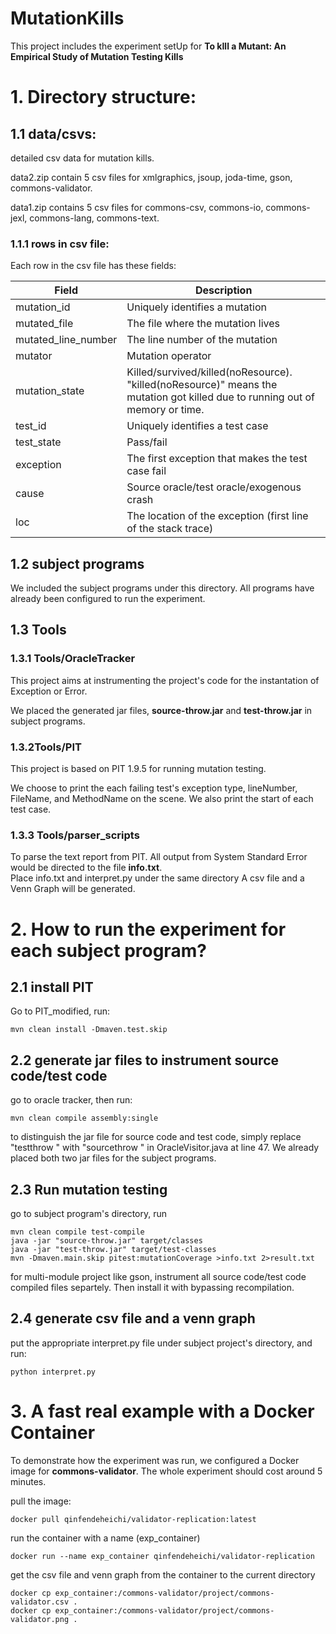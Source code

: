 # MutationKills
This project includes the experiment setUp for **To kIll a Mutant: An Empirical Study of Mutation Testing Kills**

# 1. Directory structure:
## 1.1 data/csvs:  
detailed csv data for mutation kills.  

data2.zip contain 5 csv files for xmlgraphics, jsoup, joda-time, gson, commons-validator. 

data1.zip contains 5 csv files for commons-csv, commons-io, commons-jexl, commons-lang, commons-text. 

### 1.1.1 rows in csv file:  
Each row in the csv file has these fields:  

| Field               | Description                                                 |
|---------------------|-------------------------------------------------------------|
| mutation_id         | Uniquely identifies a mutation                              |
| mutated_file        | The file where the mutation lives                           |
| mutated_line_number | The line number of the mutation                              |
| mutator             | Mutation operator                                           |
| mutation_state      | Killed/survived/killed(noResource). "killed(noResource)" means the mutation got killed due to running out of memory or time. |
| test_id             | Uniquely identifies a test case                             |
| test_state          | Pass/fail                                                   |
| exception           | The first exception that makes the test case fail           |
| cause               | Source oracle/test oracle/exogenous crash                   |
| loc                 | The location of the exception (first line of the stack trace)|


## 1.2 subject programs
We included the subject programs under this directory. All programs have already been configured to run the experiment. 

## 1.3 Tools

### 1.3.1 Tools/OracleTracker
This project aims at instrumenting the project's code for the instantation of Exception or Error. 

We placed the generated jar files, **source-throw.jar** and **test-throw.jar** in subject programs.

### 1.3.2Tools/PIT
This project is based on PIT 1.9.5 for running mutation testing.

We choose to print the each failing test's exception type, lineNumber, FileName, and MethodName on the scene. 
We also print the start of each test case.

### 1.3.3 Tools/parser_scripts
To parse the text report from PIT. All output from System Standard Error would be directed to the file **info.txt**.   
Place info.txt and interpret.py under the same directory
A csv file and a Venn Graph will be generated.

# 2. How to run the experiment for each subject program?

## 2.1 install PIT

Go to PIT_modified, run:
```
mvn clean install -Dmaven.test.skip
```

## 2.2 generate jar files to instrument source code/test code
go to oracle tracker, then run: 
```
mvn clean compile assembly:single
```
to distinguish the jar file for source code and test code, simply replace "testthrow " with "sourcethrow " in OracleVisitor.java at line 47.
We already placed both two jar files for the subject programs.

## 2.3 Run mutation testing
go to subject program's directory, run

```
mvn clean compile test-compile
java -jar "source-throw.jar" target/classes
java -jar "test-throw.jar" target/test-classes
mvn -Dmaven.main.skip pitest:mutationCoverage >info.txt 2>result.txt
```

for multi-module project like gson, instrument all source code/test code compiled files separtely. Then install it with bypassing recompilation. 

## 2.4 generate csv file and a venn graph

put the appropriate interpret.py file under subject project's directory, and run:

```
python interpret.py
```

# 3. A fast real example with a Docker Container

To demonstrate how the experiment was run, we configured a Docker image for **commons-validator**. The whole experiment should cost around 5 minutes.  


pull the image: 
```
docker pull qinfendeheichi/validator-replication:latest
```
run the container with a name (exp_container)
``` 
docker run --name exp_container qinfendeheichi/validator-replication
```
get the csv file and venn graph from the container to the current directory
```
docker cp exp_container:/commons-validator/project/commons-validator.csv .
docker cp exp_container:/commons-validator/project/commons-validator.png .
```


